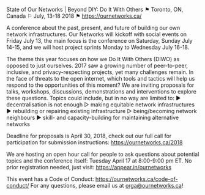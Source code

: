 State of Our Networks | Beyond DIY: Do It With Others
⚑ Toronto, ON, Canada
⚐ July, 13-18 2018
⚑ https://ournetworks.ca/

A conference about the past, present, and future of building our own network infrastructures. Our Networks will kickoff with social events on Friday July 13, the main focus is the conference on Saturday, Sunday July 14-15, and we will host project sprints Monday to Wednesday July 16-18.

The theme this year focuses on how we Do It With Others (DIWO) as opposed to just ourselves. 2017 saw a growing number of peer-to-peer, inclusive, and privacy-respecting projects, yet many challenges remain. In the face of threats to the open internet, which tools and tactics will help us respond to the opportunities of this moment? We are inviting proposals for talks, workshops, discussions, demonstrations and interventions to explore these questions. Topics could include, but in no way are limited to:
▶︎ decentralisation is not enough
▷ making equitable network infrastructures
▶︎ rebuilding or repairing existing infrastructure
▷ being/becoming network neighbours
▶︎ skill- and capacity-building for maintaining alternative networks

Deadline for proposals is April 30, 2018, check out our full call for participation for submission instructions: https://ournetworks.ca/2018

We are hosting an open hour call for people to ask questions about potential topics and the conference itself: Tuesday April 17 at 8:00-9:00 pm ET. No prior registration needed, just visit: https://appear.in/ournetworks

This event has a Code of Conduct: https://ournetworks.ca/code-of-conduct/ For any questions, please email us at orga@ournetworks.ca!
